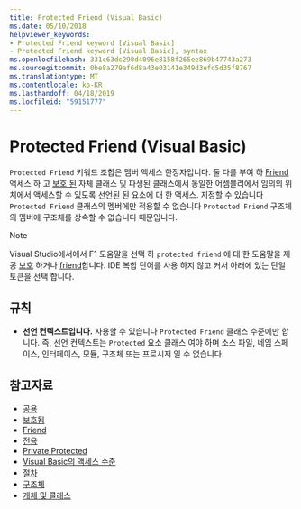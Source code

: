 ```yaml
---
title: Protected Friend (Visual Basic)
ms.date: 05/10/2018
helpviewer_keywords:
- Protected Friend keyword [Visual Basic]
- Protected Friend keyword [Visual Basic], syntax
ms.openlocfilehash: 331c63dc290d4096e8158f265ee869b47743a273
ms.sourcegitcommit: 0be8a279af6d8a43e03141e349d3efd5d35f8767
ms.translationtype: MT
ms.contentlocale: ko-KR
ms.lasthandoff: 04/18/2019
ms.locfileid: "59151777"
---
```

# <a name="protected-friend-visual-basic"></a>Protected Friend (Visual Basic)

`Protected Friend` 키워드 조합은 멤버 액세스 한정자입니다. 둘 다를 부여 하 [Friend](friend.md) 액세스 하 고 [보호 된](protected.md) 자체 클래스 및 파생된 클래스에서 동일한 어셈블리에서 임의의 위치에서 액세스할 수 있도록 선언된 된 요소에 대 한 액세스. 지정할 수 있습니다 `Protected Friend` 클래스의 멤버에만 적용할 수 없습니다 `Protected Friend` 구조체의 멤버에 구조체를 상속할 수 없습니다 때문입니다.

> [!NOTE]
> Visual Studio에서에서 F1 도움말을 선택 하 `protected friend` 에 대 한 도움말을 제공 [보호](protected.md) 하거나 [friend](friend.md)합니다. IDE 복합 단어를 사용 하지 않고 커서 아래에 있는 단일 토큰을 선택 합니다.

## <a name="rules"></a>규칙

- **선언 컨텍스트입니다.** 사용할 수 있습니다 `Protected Friend` 클래스 수준에만 합니다. 즉, 선언 컨텍스트는 `Protected` 요소 클래스 여야 하며 소스 파일, 네임 스페이스, 인터페이스, 모듈, 구조체 또는 프로시저 일 수 없습니다. 

## <a name="see-also"></a>참고자료

- [공용](../../../visual-basic/language-reference/modifiers/public.md)
- [보호됨](../../../visual-basic/language-reference/modifiers/protected.md)
- [Friend](friend.md)
- [전용](../../../visual-basic/language-reference/modifiers/private.md)
- [Private Protected](./private-protected.md)
- [Visual Basic의 액세스 수준](../../../visual-basic/programming-guide/language-features/declared-elements/access-levels.md)
- [절차](../../../visual-basic/programming-guide/language-features/procedures/index.md)
- [구조체](../../../visual-basic/programming-guide/language-features/data-types/structures.md)
- [개체 및 클래스](../../../visual-basic/programming-guide/language-features/objects-and-classes/index.md)
